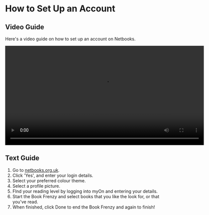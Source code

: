 # How to Set Up an Account

## Video Guide
Here's a video guide on how to set up an account on Netbooks.

<video width="640" height="320" controls>
  <source src="../NBTutorial1.mp4" type="video/mp4">
</video>

## Text Guide

1. Go to [netbooks.org.uk](https://netbooks.org.uk/).
2. Click 'Yes', and enter your login details.
3. Select your preferred colour theme.
4. Select a profile picture.
5. FInd your reading level by logging into myOn and entering your details.
6. Start the Book Frenzy and select books that you like the look for, or that you've read.
7. When finished, click Done to end the Book Frenzy and again to finish!